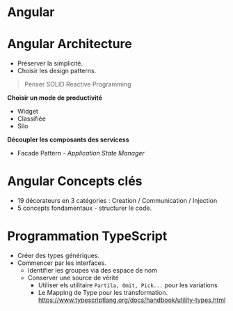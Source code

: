 
# Angular

# Angular Architecture

* Préserver la simplicité.
* Choisir les design patterns.

> Penser SOLID
> Reactive Programming

**Choisir un mode de productivité**
* Widget
* Classifiée
* Silo

**Découpler les composants des servicess**
* Facade Pattern - *Application State Manager*


# Angular Concepts clés

* 19 décorateurs en 3 catégories : Creation / Communication / Injection
* 5 concepts fondamentaux - structurer le code.

# Programmation TypeScript

* Créer des types génériques.
* Commencer par les interfaces.
    * Identifier les groupes  via des espace de nom
    * Conserver une source de vérité
        * Utiliser els utilitaire `Partila, Omit, Pick...` pour les variations
        * Le Mapping de Type pour les transformation. https://www.typescriptlang.org/docs/handbook/utility-types.html

